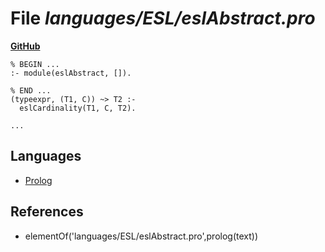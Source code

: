 # File _languages/ESL/eslAbstract.pro_
**[GitHub](https://github.com/softlang/yas/blob/master/languages/ESL/eslAbstract.pro)**
```
% BEGIN ...
:- module(eslAbstract, []).

% END ...
(typeexpr, (T1, C)) ~> T2 :-
  eslCardinality(T1, C, T2).

...
```

## Languages
* [Prolog](../languages/Prolog.md)

## References
* elementOf('languages/ESL/eslAbstract.pro',prolog(text))
